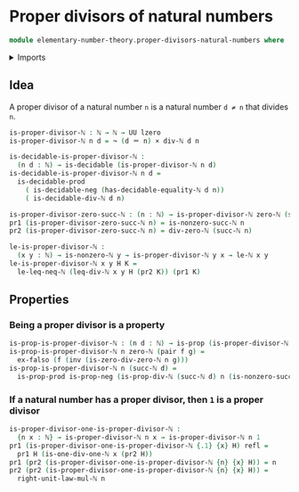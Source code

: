 # Proper divisors of natural numbers

```agda
module elementary-number-theory.proper-divisors-natural-numbers where
```

<details><summary>Imports</summary>

```agda
open import elementary-number-theory.divisibility-natural-numbers
open import elementary-number-theory.equality-natural-numbers
open import elementary-number-theory.modular-arithmetic-standard-finite-types
open import elementary-number-theory.multiplication-natural-numbers
open import elementary-number-theory.natural-numbers
open import elementary-number-theory.strict-inequality-natural-numbers

open import foundation.cartesian-product-types
open import foundation.decidable-types
open import foundation.dependent-pair-types
open import foundation.empty-types
open import foundation.identity-types
open import foundation.negation
open import foundation.propositions
open import foundation.universe-levels
```

</details>

## Idea

A proper divisor of a natural number `n` is a natural number `d ≠ n` that
divides `n`.

```agda
is-proper-divisor-ℕ : ℕ → ℕ → UU lzero
is-proper-divisor-ℕ n d = ¬ (d ＝ n) × div-ℕ d n

is-decidable-is-proper-divisor-ℕ :
  (n d : ℕ) → is-decidable (is-proper-divisor-ℕ n d)
is-decidable-is-proper-divisor-ℕ n d =
  is-decidable-prod
    ( is-decidable-neg (has-decidable-equality-ℕ d n))
    ( is-decidable-div-ℕ d n)

is-proper-divisor-zero-succ-ℕ : (n : ℕ) → is-proper-divisor-ℕ zero-ℕ (succ-ℕ n)
pr1 (is-proper-divisor-zero-succ-ℕ n) = is-nonzero-succ-ℕ n
pr2 (is-proper-divisor-zero-succ-ℕ n) = div-zero-ℕ (succ-ℕ n)

le-is-proper-divisor-ℕ :
  (x y : ℕ) → is-nonzero-ℕ y → is-proper-divisor-ℕ y x → le-ℕ x y
le-is-proper-divisor-ℕ x y H K =
  le-leq-neq-ℕ (leq-div-ℕ x y H (pr2 K)) (pr1 K)
```

## Properties

### Being a proper divisor is a property

```agda
is-prop-is-proper-divisor-ℕ : (n d : ℕ) → is-prop (is-proper-divisor-ℕ n d)
is-prop-is-proper-divisor-ℕ n zero-ℕ (pair f g) =
  ex-falso (f (inv (is-zero-div-zero-ℕ n g)))
is-prop-is-proper-divisor-ℕ n (succ-ℕ d) =
  is-prop-prod is-prop-neg (is-prop-div-ℕ (succ-ℕ d) n (is-nonzero-succ-ℕ d))
```

### If a natural number has a proper divisor, then `1` is a proper divisor

```agda
is-proper-divisor-one-is-proper-divisor-ℕ :
  {n x : ℕ} → is-proper-divisor-ℕ n x → is-proper-divisor-ℕ n 1
pr1 (is-proper-divisor-one-is-proper-divisor-ℕ {.1} {x} H) refl =
  pr1 H (is-one-div-one-ℕ x (pr2 H))
pr1 (pr2 (is-proper-divisor-one-is-proper-divisor-ℕ {n} {x} H)) = n
pr2 (pr2 (is-proper-divisor-one-is-proper-divisor-ℕ {n} {x} H)) =
  right-unit-law-mul-ℕ n
```
